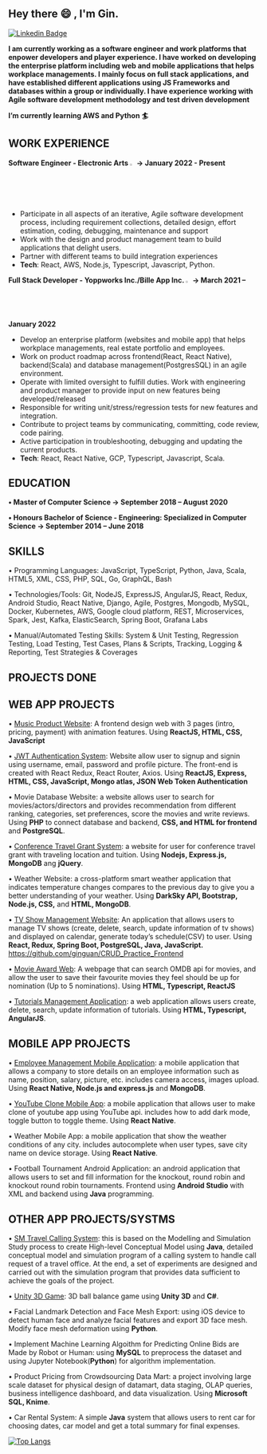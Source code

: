 ## Hey there 😄 , I'm Gin. ##

<!--
**ginguan/ginguan** is a ✨ _special_ ✨ repository because its `README.md` (this file) appears on your GitHub profile.

Here are some ideas to get you started:
**You can contact me at: 📫 .**
-->
[![Linkedin Badge](https://img.shields.io/badge/-YingjinGuan-blue?style=flat&logo=Linkedin&logoColor=white)](https://www.linkedin.com/in/yingjinguan)


**I am currently working as a software engineer and work platforms that enpower developers and player experience. I have worked on developing the enterprise platform including web and mobile applications that helps workplace managements. I mainly focus on full stack applications, and have established different applications using JS Frameworks and databases within a group or individually. I have experience working with Agile software development methodology and test driven development**


**I’m currently learning AWS and Python  :surfer:**

## WORK EXPERIENCE ##
**Software Engineer - Electronic Arts <img src="https://user-images.githubusercontent.com/22879067/153312026-a6f6dba0-4e14-4982-b0d1-2a8ac5549fc0.png" alt="drawing" width="2%" height="2%"/> ->                                                               January 2022 - Present**
- Participate in all aspects of an iterative, Agile software development process, including requirement collections, detailed design, effort estimation, coding, debugging, maintenance and support
- Work with the design and product management team to build applications that delight users.
- Partner with different teams to build integration experiences
- **Tech**: React, AWS, Node.js, Typescript, Javascript, Python.

**Full Stack Developer - Yoppworks Inc./Bille App Inc. <img src="https://user-images.githubusercontent.com/22879067/153311766-973b4fd9-f344-4d0e-8911-3fec93207894.png" alt="drawing" width="2%" height="2%"/> ->                                                               March 2021 – January 2022**
- Develop an enterprise platform (websites and mobile app) that helps workplace managements, real estate portfolio and employees.
- Work on product roadmap across frontend(React, React Native), backend(Scala) and database management(PostgresSQL) in an
agile environment.
- Operate with limited oversight to fulfill duties. Work with engineering and product manager to provide input on new features being
developed/released
- Responsible for writing unit/stress/regression tests for new features and integration.
- Contribute to project teams by communicating, committing, code review, code pairing.
- Active participation in troubleshooting, debugging and updating the current products.
- **Tech**: React, React Native, GCP, Typescript, Javascript, Scala.

## EDUCATION ##

**•	Master of Computer Science ->                                                               September 2018 – August 2020**

**•	Honours Bachelor of Science - Engineering: Specialized in Computer Science -> September 2014 – June 2018**

## SKILLS ##

•	Programming Languages: JavaScript, TypeScript, Python, Java, Scala, HTML5, XML, CSS, PHP, SQL, Go, GraphQL, Bash

•	Technologies/Tools: Git, NodeJS, ExpressJS, AngularJS, React, Redux, Android Studio, React Native, Django, Agile, Postgres, Mongodb, MySQL, Docker, Kubernetes, AWS, Google cloud platform, REST, Microservices, Spark, Jest, Kafka, ElasticSearch, Spring Boot, Grafana Labs

•	Manual/Automated Testing Skills: System & Unit Testing, Regression Testing, Load Testing, Test Cases, Plans & Scripts, Tracking, Logging & Reporting, Test Strategies & Coverages


## PROJECTS DONE ##

## WEB APP PROJECTS ##
•	<a href="https://github.com/ginguan/UI_Practice.git"  target="_blank">Music Product Website</a>: A frontend design web with 3 pages (intro, pricing, payment) with animation features. Using **ReactJS, HTML, CSS, JavaScript**

•	<a href="https://github.com/ginguan/react_login.git"  target="_blank">JWT Authentication System</a>: Website allow user to signup and signin using username, email, password and profile picture. The front-end is created with React Redux, React Router, Axios. Using **ReactJS, Express, HTML, CSS, JavaScript, Mongo atlas, JSON Web Token Authentication** 

•	Movie Database Website: a website allows user to search for movies/actors/directors and provides recommendation from different ranking, categories, set preferences, score the movies and write reviews. Using **PHP** to connect database and backend, **CSS, and HTML for frontend** and **PostgreSQL**.

•	<a href="https://github.com/JerryFZhang/ConferenceTravelGrantSystem"  target="_blank">Conference Travel Grant System</a>: a website for user for conference travel grant with traveling location and tuition. Using **Nodejs, Express.js, MongoDB** ang **jQuery**. 

•	Weather Website: a cross-platform smart weather application that indicates temperature changes compares to the previous day to give you a better understanding of your weather. Using **DarkSky API, Bootstrap, Node.js, CSS,** and **HTML, MongoDB**. 
<!--
•	Amazon Clone Website: an ECommerce website that looks similar to Amazon, with product list and information, allow clients to modify shopping cart and submit shipping address and pay. Using **Nodejs**, **ReactJS**, **Redux**, **MongoDB**.
-->

•	<a href="https://github.com/ginguan/CRUD_Practice_Backend"  target="_blank">TV Show Management Website</a>: An application that allows users to manage TV shows (create, delete, search, update information of tv shows) and displayed on calendar, generate today’s schedule(CSV) to user. Using **React, Redux, Spring Boot, PostgreSQL, Java, JavaScript.** https://github.com/ginguan/CRUD_Practice_Frontend 

• <a href="https://ginguan.github.io/Movie_Award/"  target="_blank">Movie Award Web</a>: A webpage that can search OMDB api for movies, and allow the user to save their favourite movies they feel should be up for nomination (Up to 5 nominations).  Using **HTML, Typescript, ReactJS**

•	<a href="https://github.com/ginguan/simpleTutorial"  target="_blank">Tutorials Management Application</a>: a web application allows users create, delete, search, update information of tutorials. Using **HTML, Typescript, AngularJS**. 

## MOBILE APP PROJECTS ## 

•	<a href="https://github.com/ginguan/employeeapp"  target="_blank">Employee Management Mobile Application</a>: a mobile application that allows a company to store details on an employee information such as name, position, salary, picture, etc. includes camera access, images upload. Using **React Native, Node.js and express.js** and **MongoDB**. 

•	<a href="https://github.com/ginguan/youtube-clone"  target="_blank">YouTube Clone Mobile App</a>: a mobile application that allows user to make clone of youtube app using YouTube api. includes how to add dark mode, toggle button to toggle theme. Using **React Native**. 

•	Weather Mobile App: a mobile application that show the weather conditions of any city. includes autocomplete when user types, save city name on device storage. Using **React Native**.

•	Football Tournament Android Application: an android application that allows users to set and fill information for the knockout, round robin and knockout round robin tournaments. Frontend using **Android Studio** with XML and backend using **Java** programming.

## OTHER APP PROJECTS/SYSTMS ## 

•	<a href="https://github.com/GabiRepare/SMTravel.git"  target="_blank">SM Travel Calling System</a>: this is based on the Modelling and Simulation Study process to create High-level Conceptual Model using **Java**, detailed conceptual model and simulation program of a calling system to handle call request of a travel office. At the end, a set of experiments are designed and carried out with the simulation program that provides data sufficient to achieve the goals of the project. 

•	<a href="https://github.com/xtstc131/CSI5147_Final_Project"  target="_blank">Unity 3D Game</a>: 3D ball balance game using **Unity 3D** and **C#**.   


•	Facial Landmark Detection and Face Mesh Export: using iOS device to detect human face and analyze facial features and export 3D face mesh. Modify face mesh deformation using **Python**.

•	 Implement Machine Learning Algoithm for Predicting Online Bids are Made by Robot or Human: using **MySQL** to preprocess the dataset and using Jupyter Notebook(**Python**) for algorithm implementation. 

•	Product Pricing from Crowdsourcing Data Mart: a project involving large scale dataset for physical design of datamart, data staging, OLAP queries, business intelligence dashboard, and data visualization. Using **Microsoft SQL, Knime**. 

•	Car Rental System: A simple **Java** system that allows users to rent car for choosing dates, car model and get a total summary for final expenses. 

[![Top Langs](https://github-readme-stats.vercel.app/api/top-langs/?username=ginguan&layout=compact&show_icons=true)](https://github.com/ginguan/github-readme-stats)


